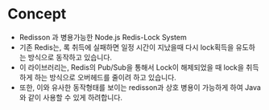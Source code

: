# Concept

- Redisson 과 병용가능한 Node.js Redis-Lock System
- 기존 Redis는, 록 취득에 실패하면 일정 시간이 지났을때 다시 lock획득을 유도하는 방식으로 동작하고 있습니다.
- 이 라이브러리는, Redis의 Pub/Sub을 통해서 Lock이 해제되었을 때 lock을 취득하게 하는 방식으로 오버헤드를 줄이려 하고 있습니다.
- 또한, 이와 유사한 동작형태를 보이는 redisson과 상호 병용이 가능하게 하여 Java와 같이 사용할 수 있게 하려합니다.

